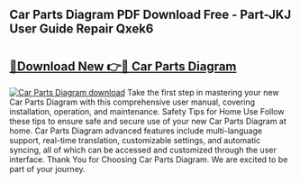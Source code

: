 ## Car Parts Diagram PDF Download Free - Part-JKJ User Guide Repair Qxek6

# <h2><a href="http://dfurvo.blite.top/?on=Car+Parts+Diagram">🔗Download New 👉🔴 Car Parts Diagram</a></h2>

[![Car Parts Diagram download](https://i.imgur.com/lujVjoI.png)](http://dfurvo.blite.top/?on=Car+Parts+Diagram)
Take the first step in mastering your new Car Parts Diagram with this comprehensive user manual, covering installation, operation, and maintenance. Safety Tips for Home Use Follow these tips to ensure safe and secure use of your new Car Parts Diagram at home. Car Parts Diagram advanced features include multi-language support, real-time translation, customizable settings, and automatic syncing, all of which can be accessed and customized through the user interface. Thank You for Choosing Car Parts Diagram. We are excited to be part of your journey.
